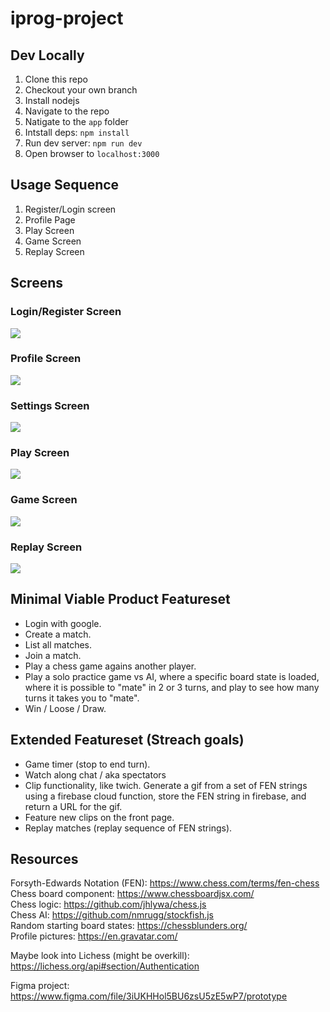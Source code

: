 # iprog-project

## Dev Locally

1. Clone this repo
2. Checkout your own branch
3. Install nodejs
4. Navigate to the repo
5. Natigate to the `app` folder
6. Intstall deps: `npm install`
7. Run dev server: `npm run dev`
8. Open browser to `localhost:3000` 

## Usage Sequence

1. Register/Login screen
2. Profile Page
3. Play Screen
4. Game Screen
5. Replay Screen

## Screens

### Login/Register Screen

![](./prototype/login_design.PNG)

### Profile Screen

![](./prototype/profile_design.PNG)

### Settings Screen

![](./prototype/settings_design.PNG)

### Play Screen

![](./prototype/play_design.PNG)

### Game Screen

![](./prototype/game_design.PNG)

### Replay Screen

![](./prototype/replay_design.PNG)


## Minimal Viable Product Featureset

* Login with google.
* Create a match.
* List all matches.
* Join a match.
* Play a chess game agains another player.
* Play a solo practice game vs AI, where a specific board state is loaded, where it is possible to "mate" in 2 or 3 turns, and play to see how many turns it takes you to "mate".
* Win / Loose / Draw.


## Extended Featureset (Streach goals)

* Game timer (stop to end turn).
* Watch along chat / aka spectators
* Clip functionality, like twich. Generate a gif from a set of FEN strings using a firebase cloud function, store the FEN string in firebase, and return a URL for the gif.
* Feature new clips on the front page.
* Replay matches (replay sequence of FEN strings).

## Resources

Forsyth-Edwards Notation (FEN): https://www.chess.com/terms/fen-chess <br>
Chess board component: https://www.chessboardjsx.com/ <br>
Chess logic: https://github.com/jhlywa/chess.js <br>
Chess AI: https://github.com/nmrugg/stockfish.js <br>
Random starting board states: https://chessblunders.org/ <br>
Profile pictures: https://en.gravatar.com/ <br>

Maybe look into Lichess (might be overkill): https://lichess.org/api#section/Authentication

Figma project: https://www.figma.com/file/3iUKHHol5BU6zsU5zE5wP7/prototype <br>
